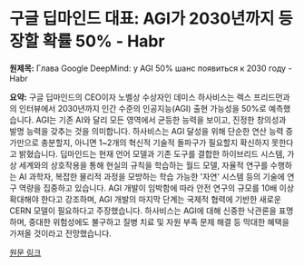 # 구글 딥마인드 대표: AGI가 2030년까지 등장할 확률 50% - Habr

**원제목:** Глава Google DeepMind: у AGI 50% шанс появиться к 2030 году - Habr

**요약:** 구글 딥마인드의 CEO이자 노벨상 수상자인 데미스 하사비스는 렉스 프리드먼과의 인터뷰에서 2030년까지 인간 수준의 인공지능(AGI) 출현 가능성을 50%로 예측했습니다.  AGI는 기존 AI와 달리 모든 영역에서 균등한 능력을 보이고, 진정한 창의성과 발명 능력을 갖추는 것을 의미합니다.  하사비스는 AGI 달성을 위해 단순한 연산 능력 증가만으로 충분할지, 아니면 1~2개의 혁신적 기술적 돌파구가 필요할지 확신하지 못한다고 밝혔습니다. 딥마인드는 현재 언어 모델과 기존 도구를 결합한 하이브리드 시스템, 가상 세계와의 상호작용을 통해 현실의 규칙을 학습하는 월드 모델,  자율적 연구를 수행하는 AI 과학자, 복잡한 물리적 과정을 모방하는 학습 가능한 '자연' 시스템 등의 기술에 연구 역량을 집중하고 있습니다.  AGI 개발이 임박함에 따라 안전 연구의 규모를 10배 이상 확대해야 한다고 강조하며, AGI 개발의 마지막 단계는 국제적 협력에 기반한 새로운 CERN 모델이 필요하다고 주장했습니다.  하사비스는 AGI에 대해 신중한 낙관론을 표명하며,  중대한 위험성에도 불구하고 질병 치료 및 자원 부족 문제 해결 등 막대한 혜택을 가져올 것이라고 전망했습니다.

[원문 링크](https://habr.com/ru/articles/930670/)

